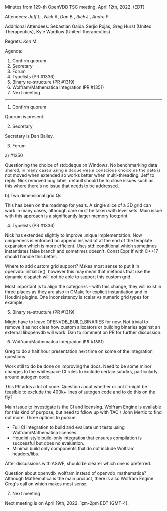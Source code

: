 Minutes from 129-th OpenVDB TSC meeting, April 12th, 2022, (EDT)

Attendees: *Jeff* L., *Nick* A, *Dan* B., *Rich* J., *Andre* P.

Additional Attendees: Sebastian Gaida, Serjio Rojas, Greg Hurst
(United Therapeutics), Kyle Wardlow (United Therapeutics).

Regrets: *Ken* M.

Agenda:

1) Confirm quorum
2) Secretary
3) Forum
4) Typelists (PR #1336)
5) Binary re-structure (PR #1319)
6) Wolfram/Mathematica Integration (PR #1351)
7) Next meeting


--------------------

1) Confirm quorum

Quorum is present.

2) Secretary

Secretary is Dan Bailey.

3) Forum

a) #1350

Questioning the choice of std::deque on Windows. No benchmarking data shared, in
many cases using a deque was a conscious choice as the data is not moved when
extended so works better when multi-threading. Jeff to reply. Nick removed bug
label, default should be to close issues such as this where there's no issue
that needs to be addressed.

b) Two dimensional grid Qs

This has been on the roadmap for years. A single slice of a 3D grid can work in
many cases, although care must be taken with level sets. Main issue with this
approach is a significantly larger memory footprint.

4) Typelists (PR #1336)

Nick has extended slightly to improve unique implementation. Now uniqueness is
enforced on append instead of at the end of the template expansion which is
more efficient. Uses std::conditional which sometimes instantiates false branch
and sometimes doesn't. Const Expr If with C++17 should handle this better.

Where to add custom grid support? Makes most sense to put it in
openvdb::initialize(), however this may mean that methods that use the dynamic
dispatch will not be able to support this custom grid.

Most important is to align the categories - with this change, they will exist in
three places as they are also in CMake for explicit instantiation and in
Houdini plugins. One inconsistency is scalar vs numeric grid types for
example.

5) Binary re-structure (PR #1319)

Might have to leave OPENVDB_BUILD_BINARIES for now. Not trivial to remove it as
not clear how custom allocators or building binaries against an external
libopenvdb will work. Dan to comment on PR for further discussion.

6) Wolfram/Mathematica Integration (PR #1351)

Greg to do a half hour presentation next time on some of the integration
questions.

Work still to do be done on improving the docs. Need to be some minor changes to
the whitespace CI rules to exclude certain subdirs, particularly around autogen
code.

This PR adds a lot of code. Question about whether or not it might be feasible
to exclude the 400k+ lines of autogen code and to do this on the fly?

Main issue to investigate is the CI and licensing. Wolfram Engine is available
for this kind of purpose, but need to follow up with TAC / John Mertic to find
out more. Three options to pursue:

* Full CI integration to build and evaluate unit tests using Wolfram/Mathematica
  licenses.
* Houdini-style build-only integration that ensures compilation is successful
  but does no evaluation.
* Minimal build only components that do not include Wolfram headers/libs.

After discussions with ASWF, should be clearer which one is preferred.

Question about openvdb_wolfram instead of openvdb_mathematica? Although
Mathematica is the main product, there is also Wolfram Engine. Greg's call on
which makes most sense.

7) Next meeting

Next meeting is on April 19th, 2022. 1pm-2pm EDT (GMT-4).
